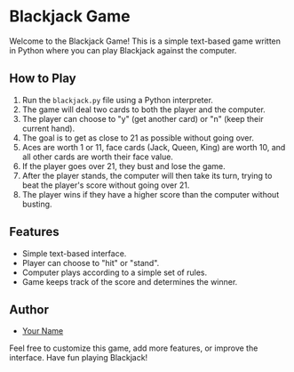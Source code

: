 # Blackjack Game

Welcome to the Blackjack Game! This is a simple text-based game written in Python where you can play Blackjack against the computer.

## How to Play
1. Run the `blackjack.py` file using a Python interpreter.
2. The game will deal two cards to both the player and the computer.
3. The player can choose to "y" (get another card) or "n" (keep their current hand).
4. The goal is to get as close to 21 as possible without going over.
5. Aces are worth 1 or 11, face cards (Jack, Queen, King) are worth 10, and all other cards are worth their face value.
6. If the player goes over 21, they bust and lose the game.
7. After the player stands, the computer will then take its turn, trying to beat the player's score without going over 21.
8. The player wins if they have a higher score than the computer without busting.

## Features
- Simple text-based interface.
- Player can choose to "hit" or "stand".
- Computer plays according to a simple set of rules.
- Game keeps track of the score and determines the winner.

## Author
- [Your Name](https://github.com/your_username)

Feel free to customize this game, add more features, or improve the interface. Have fun playing Blackjack!
